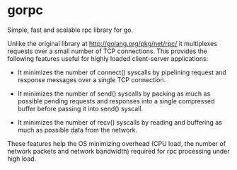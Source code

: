 gorpc
=====

Simple, fast and scalable rpc library for go.

Unlike the original library at http://golang.org/pkg/net/rpc/ it multiplexes
requests over a small number of TCP connections. This provides the following
features useful for highly loaded client-server applications:

* It minimizes the number of connect() syscalls by pipelining request
  and response messages over a single TCP connection.

* It minimizes the number of send() syscalls by packing as much
  as possible pending requests and responses into a single compressed buffer
  before passing it into send() syscall.

* It minimizes the number of recv() syscalls by reading and buffering as much
  as possible data from the network.

These features help the OS minimizing overhead (CPU load, the number of network
packets and network bandwidth) required for rpc processing under high load.
